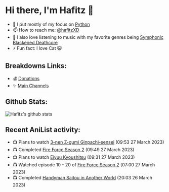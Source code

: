 # Hi there, I'm Hafitz 👋
- 🐍 I put mostly of my focus on [Python](https://python.org)
- 📫 How to reach me: [@hafitzXD](https://t.me/hafitzXD)
- 🎵 I also love listening to music with my favorite genres being [Symphonic Blackened Deathcore](https://youtu.be/qyYmS_iBcy4)
- ⚡ Fun fact: I love Cat 😺

## Breakdowns Links:
- 💰 [Donations](https://t.me/TheBreakdowns/2)
- ✨ [Main Channels](https://t.me/TheBreakdowns)

## Github Stats:
![Hafitz's github stats](https://github-readme-stats.vercel.app/api?username=breakdowns&show_icons=true&count_private=true&bg_color=00000000&text_color=777)

## Recent AniList activity:
<!-- ANILIST_ACTIVITY:start -->

-   📺 Plans to watch [3-nen Z-gumi Ginpachi-sensei](https://anilist.co/anime/162890) (09:53 27 March 2023)
-   📺 Completed [Fire Force Season 2](https://anilist.co/anime/114236) (09:49 27 March 2023)
-   📺 Plans to watch [Eiyuu Kyoushitsu](https://anilist.co/anime/139606) (09:31 27 March 2023)
-   📺 Watched episode 10 - 20 of [Fire Force Season 2](https://anilist.co/anime/114236) (07:00 27 March 2023)
-   📺 Completed [Handyman Saitou in Another World](https://anilist.co/anime/144092) (20:03 26 March 2023)

<!-- ANILIST_ACTIVITY:end -->
